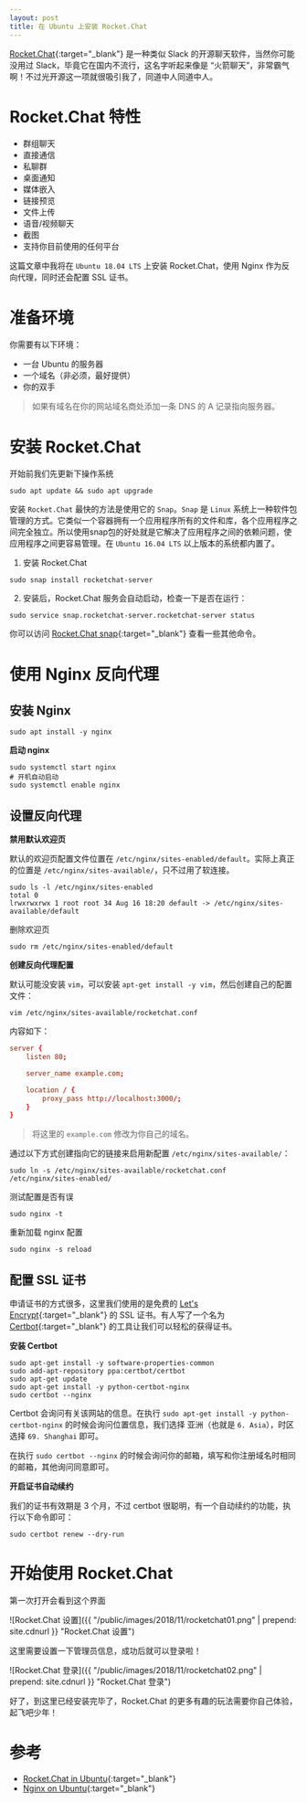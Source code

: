 ```yaml
---
layout: post
title: 在 Ubuntu 上安装 Rocket.Chat
---
```


[Rocket.Chat](https://github.com/RocketChat/Rocket.Chat){:target="_blank"} 是一种类似 Slack 的开源聊天软件，当然你可能没用过 Slack，毕竟它在国内不流行，这名字听起来像是 “火箭聊天”，非常霸气啊！不过光开源这一项就很吸引我了，同道中人同道中人。

# Rocket.Chat 特性

- 群组聊天
- 直接通信
- 私聊群
- 桌面通知
- 媒体嵌入
- 链接预览
- 文件上传
- 语音/视频聊天
- 截图
- 支持你目前使用的任何平台

这篇文章中我将在 `Ubuntu 18.04 LTS` 上安装 Rocket.Chat，使用 Nginx 作为反向代理，同时还会配置 SSL 证书。

# 准备环境

你需要有以下环境：

- 一台 Ubuntu 的服务器
- 一个域名（非必须，最好提供）
- 你的双手

> 如果有域名在你的网站域名商处添加一条 DNS 的 A 记录指向服务器。

# 安装 Rocket.Chat

开始前我们先更新下操作系统

```shell
sudo apt update && sudo apt upgrade
```

安装 `Rocket.Chat` 最快的方法是使用它的 `Snap`。`Snap` 是 `Linux` 系统上一种软件包管理的方式。它类似一个容器拥有一个应用程序所有的文件和库，各个应用程序之间完全独立。所以使用snap包的好处就是它解决了应用程序之间的依赖问题，使应用程序之间更容易管理。在 `Ubuntu 16.04 LTS` 以上版本的系统都内置了。

1. 安装 Rocket.Chat

```shell
sudo snap install rocketchat-server
```

2. 安装后，Rocket.Chat 服务会自动启动，检查一下是否在运行：

```shell
sudo service snap.rocketchat-server.rocketchat-server status
```

你可以访问 [Rocket.Chat snap](https://rocket.chat/docs/installation/manual-installation/ubuntu/snaps/){:target="_blank"} 查看一些其他命令。

# 使用 Nginx 反向代理

## 安装 Nginx

```shell
sudo apt install -y nginx
```

**启动 nginx**

```shell
sudo systemctl start nginx
# 开机自动启动
sudo systemctl enable nginx
```

## 设置反向代理

**禁用默认欢迎页**

默认的欢迎页配置文件位置在 `/etc/nginx/sites-enabled/default`。实际上真正的位置是 `/etc/nginx/sites-available/`，只不过用了软连接。

```shell
sudo ls -l /etc/nginx/sites-enabled
total 0
lrwxrwxrwx 1 root root 34 Aug 16 18:20 default -> /etc/nginx/sites-available/default
```

删除欢迎页

```shell
sudo rm /etc/nginx/sites-enabled/default
```

**创建反向代理配置**

默认可能没安装 `vim`，可以安装 `apt-get install -y vim`，然后创建自己的配置文件：

```shell
vim /etc/nginx/sites-available/rocketchat.conf
```

内容如下：

```conf
server {
    listen 80;

    server_name example.com;

    location / {
        proxy_pass http://localhost:3000/;
    }
}
```

> 将这里的 `example.com` 修改为你自己的域名。

通过以下方式创建指向它的链接来启用新配置 `/etc/nginx/sites-available/`：

```shell
sudo ln -s /etc/nginx/sites-available/rocketchat.conf /etc/nginx/sites-enabled/
```

测试配置是否有误

```shell
sudo nginx -t
```

重新加载 nginx 配置

```shell
sudo nginx -s reload
```

## 配置 SSL 证书

申请证书的方式很多，这里我们使用的是免费的 [Let's Encrypt](https://letsencrypt.org/){:target="_blank"} 的 SSL 证书。有人写了一个名为 [Certbot](https://certbot.eff.org/){:target="_blank"} 的工具让我们可以轻松的获得证书。

**安装 Certbot**

```shell
sudo apt-get install -y software-properties-common
sudo add-apt-repository ppa:certbot/certbot
sudo apt-get update
sudo apt-get install -y python-certbot-nginx
sudo certbot --nginx
```

Certbot 会询问有关该网站的信息。在执行 `sudo apt-get install -y python-certbot-nginx` 的时候会询问位置信息，我们选择 亚洲（也就是 `6. Asia`），时区选择 `69. Shanghai` 即可。

在执行 `sudo certbot --nginx` 的时候会询问你的邮箱，填写和你注册域名时相同的邮箱，其他询问同意即可。

**开启证书自动续约**

我们的证书有效期是 3 个月，不过 certbot 很聪明，有一个自动续约的功能，执行以下命令即可：

```shell
sudo certbot renew --dry-run
```

# 开始使用 Rocket.Chat

第一次打开会看到这个界面

![Rocket.Chat 设置]({{ "/public/images/2018/11/rocketchat01.png" | prepend: site.cdnurl }} "Rocket.Chat 设置")

这里需要设置一下管理员信息，成功后就可以登录啦！

![Rocket.Chat 登录]({{ "/public/images/2018/11/rocketchat02.png" | prepend: site.cdnurl }} "Rocket.Chat 登录")

好了，到这里已经安装完毕了，Rocket.Chat 的更多有趣的玩法需要你自己体验，起飞吧少年！

# 参考

- [Rocket.Chat in Ubuntu](https://rocket.chat/docs/installation/manual-installation/ubuntu/){:target="_blank"}
- [Nginx on Ubuntu](https://certbot.eff.org/lets-encrypt/ubuntuxenial-nginx.html){:target="_blank"}